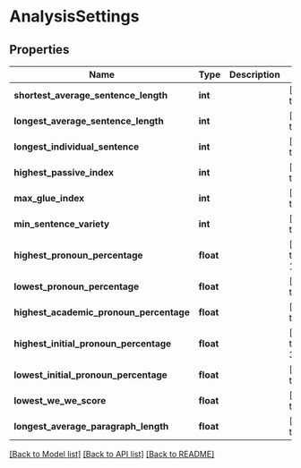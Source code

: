 # AnalysisSettings

## Properties
Name | Type | Description | Notes
------------ | ------------- | ------------- | -------------
**shortest_average_sentence_length** | **int** |  | [default to 11]
**longest_average_sentence_length** | **int** |  | [default to 18]
**longest_individual_sentence** | **int** |  | [default to 30]
**highest_passive_index** | **int** |  | [default to 25]
**max_glue_index** | **int** |  | [default to 40]
**min_sentence_variety** | **int** |  | [default to 3]
**highest_pronoun_percentage** | **float** |  | [default to 15.0]
**lowest_pronoun_percentage** | **float** |  | [default to 4.0]
**highest_academic_pronoun_percentage** | **float** |  | [default to 2.0]
**highest_initial_pronoun_percentage** | **float** |  | [default to 30.0]
**lowest_initial_pronoun_percentage** | **float** |  | [default to 0.0]
**lowest_we_we_score** | **float** |  | [default to 0.6]
**longest_average_paragraph_length** | **float** |  | [default to 6.0]

[[Back to Model list]](../README.md#documentation-for-models) [[Back to API list]](../README.md#documentation-for-api-endpoints) [[Back to README]](../README.md)


